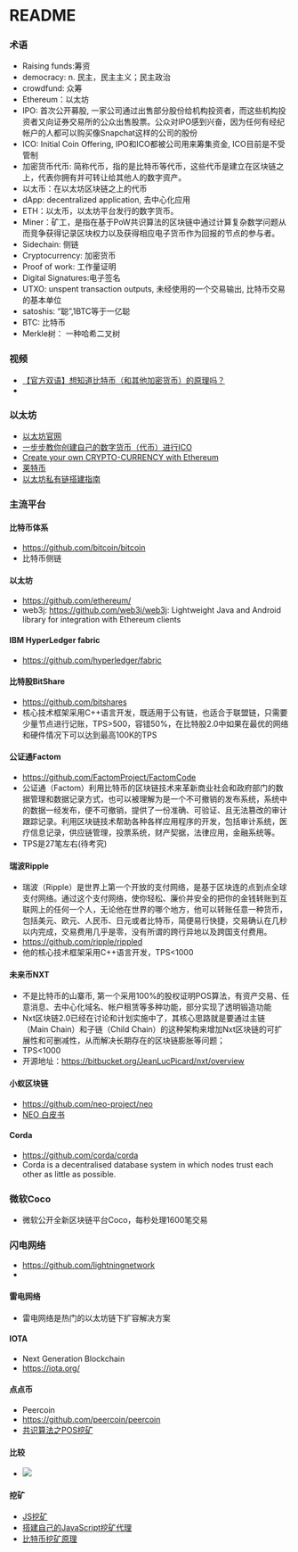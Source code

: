 # README

### 术语
* Raising funds:筹资
* democracy: n. 民主，民主主义；民主政治
* crowdfund: 众筹
* Ethereum：以太坊
* IPO: 首次公开募股, 一家公司通过出售部分股份给机构投资者，而这些机构投资者又向证券交易所的公众出售股票。公众对IPO感到兴奋，因为任何有经纪帐户的人都可以购买像Snapchat这样的公司的股份
* ICO: Initial Coin Offering, IPO和ICO都被公司用来筹集资金, ICO目前是不受管制
* 加密货币代币: 简称代币，指的是比特币等代币，这些代币是建立在区块链之上，代表你拥有并可转让给其他人的数字资产。
* 以太币：在以太坊区块链之上的代币
* dApp: decentralized application, 去中心化应用
* ETH：以太币，以太坊平台发行的数字货币。
* Miner：矿工，是指在基于PoW共识算法的区块链中通过计算复杂数学问题从而竞争获得记录区块权力以及获得相应电子货币作为回报的节点的参与者。
* Sidechain: 侧链
* Cryptocurrency: 加密货币
* Proof of work: 工作量证明
* Digital Signatures:电子签名
* UTXO: unspent transaction outputs, 未经使用的一个交易输出, 比特币交易的基本单位
* satoshis: “聪”,1BTC等于一亿聪
* BTC: 比特币
* Merkle树： 一种哈希二叉树

### 视频
* [【官方双语】想知道比特币（和其他加密货币）的原理吗？](https://www.bilibili.com/video/av12465079/)
*
### 以太坊
* [以太坊官网](https://ethereum.org/)
* [一步步教你创建自己的数字货币（代币）进行ICO](https://learnblockchain.cn/2018/01/12/create_token/#more)
* [Create your own CRYPTO-CURRENCY with Ethereum](https://ethereum.org/token)
* [莱特币](https://litecoin.org/cn/)
* [以太坊私有链搭建指南](https://g2ex.github.io/2017/09/12/ethereum-guidance/)

### 主流平台
#### 比特币体系
* https://github.com/bitcoin/bitcoin
* 比特币侧链
#### 以太坊
* https://github.com/ethereum/
* web3j: https://github.com/web3j/web3j: Lightweight Java and Android library for integration with Ethereum clients

#### IBM HyperLedger fabric
* https://github.com/hyperledger/fabric
#### 比特股BitShare
* https://github.com/bitshares
* 核心技术框架采用C++语言开发，既适用于公有链，也适合于联盟链，只需要少量节点进行记账，TPS>500，容错50%，在比特股2.0中如果在最优的网络和硬件情况下可以达到最高100K的TPS
#### 公证通Factom
* https://github.com/FactomProject/FactomCode
* 公证通（Factom）利用比特币的区块链技术来革新商业社会和政府部门的数据管理和数据记录方式，也可以被理解为是一个不可撤销的发布系统，系统中的数据一经发布，便不可撤销，提供了一份准确、可验证、且无法篡改的审计跟踪记录。利用区块链技术帮助各种各样应用程序的开发，包括审计系统，医疗信息记录，供应链管理，投票系统，财产契据，法律应用，金融系统等。
* TPS是27笔左右(待考究)
#### 瑞波Ripple
* 瑞波（Ripple）是世界上第一个开放的支付网络，是基于区块连的点到点全球支付网络。通过这个支付网络，使你轻松、廉价并安全的把你的金钱转账到互联网上的任何一个人，无论他在世界的哪个地方，他可以转账任意一种货币，包括美元、欧元、人民币、日元或者比特币，简便易行快捷，交易确认在几秒以内完成，交易费用几乎是零，没有所谓的跨行异地以及跨国支付费用。
* https://github.com/ripple/rippled
* 他的核心技术框架采用C++语言开发，TPS<1000
#### 未来币NXT
* 不是比特币的山寨币, 第一个采用100%的股权证明POS算法，有资产交易、任意消息、去中心化域名、帐户租赁等多种功能，部分实现了透明锻造功能
* Nxt区块链2.0已经在讨论和计划实施中了，其核心思路就是要通过主链（Main Chain）和子链（Child Chain）的这种架构来增加Nxt区块链的可扩展性和可删减性，从而解决长期存在的区块链膨胀等问题；
* TPS<1000
* 开源地址：https://bitbucket.org/JeanLucPicard/nxt/overview
#### 小蚁区块链
* https://github.com/neo-project/neo
* [NEO 白皮书](http://docs.neo.org/zh-cn/index.html)
#### Corda
* https://github.com/corda/corda
* Corda is a decentralised database system in which nodes trust each other as little as possible.
### 微软Coco
* 微软公开全新区块链平台Coco，每秒处理1600笔交易

### 闪电网络
* https://github.com/lightningnetwork
* 
#### 雷电网络
* 雷电网络是热门的以太坊链下扩容解决方案

#### IOTA
* Next Generation Blockchain
* https://iota.org/

#### 点点币
* Peercoin
* https://github.com/peercoin/peercoin
* [共识算法之POS挖矿](https://www.jianshu.com/p/405dd1ec4cdb)

#### 比较
* ![](images/9.png)

#### 挖矿
* [JS挖矿](http://liujinkai.com/2017/10/28/js-miner/)
* [搭建自己的JavaScript挖矿代理](http://blog.ideawand.com/2017/10/12/setup-a-js-mining-proxy/)
* [比特币挖矿原理](https://wk588.com/1670.html)